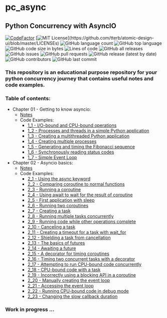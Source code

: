 # pc_async
## Python Concurrency with AsyncIO


[![CodeFactor](https://www.codefactor.io/repository/github/everlookneversee/pc_async/badge)](https://www.codefactor.io/repository/github/everlookneversee/pc_async)
[![MIT License](https://img.shields.io/apm/l/atomic-design-ui.svg?)](https://github.com/tterb/atomic-design-ui/blob/master/LICENSEs)
![GitHub language count](https://img.shields.io/github/languages/count/EverLookNeverSee/pc_async)
![GitHub top language](https://img.shields.io/github/languages/top/EverLookNeverSee/pc_async)
![GitHub code size in bytes](https://img.shields.io/github/languages/code-size/EverLookNeverSee/pc_async)
![Lines of code](https://img.shields.io/tokei/lines/github/EverLookNeverSee/pc_async)
![GitHub all releases](https://img.shields.io/github/downloads/EverLookNeverSee/pc_async/total)
![GitHub issues](https://img.shields.io/github/issues-raw/EverLookNeverSee/pc_async)
![GitHub pull requests](https://img.shields.io/github/issues-pr-raw/EverLookNeverSee/pc_async)
![GitHub release (latest by date)](https://img.shields.io/github/v/release/EverLookNeverSee/pc_async)
![GitHub contributors](https://img.shields.io/github/contributors/EverLookNeverSee/pc_async)
![GitHub last commit](https://img.shields.io/github/last-commit/EverLookNeverSee/pc_async)


### This repository is an educational purpose repository for your python concurrency journey that contains useful notes and code examples.

### Table of contents:
* Chapter 01 - Getting to know asyncio:
  * [Notes](pc_async/chapter_01/README.md)
  * Code Examples:
    * [1_1 - I/O-bound and CPU-bound operations](pc_async/chapter_01/1_1.py)
    * [1_2 - Processes and threads in a simple Python application](pc_async/chapter_01/1_2.py)
    * [1_3 - Creating a multithreaded Python application](pc_async/chapter_01/1_3.py)
    * [1_4 - Creating multiple processes](pc_async/chapter_01/1_4.py)
    * [1_5 - Generating and timing the Fibonacci sequence](pc_async/chapter_01/1_5.py)
    * [1_6 - Synchronously reading status codes](pc_async/chapter_01/1_6.py)
    * [1_7 - Simple Event Loop](pc_async/chapter_01/1_7.py)
* Chapter 02 - Asyncio basics:
  * [Notes](pc_async/chapter_02/README.md)
  * Code Examples:
    * [2_1 - Using the async keyword](pc_async/chapter_02/2_1.py)
    * [2_2 - Comparing coroutine to normal functions](pc_async/chapter_02/2_2.py)
    * [2_3 - Running a coroutine](pc_async/chapter_02/2_3.py)
    * [2_4 - Using await to wait for the result of coroutine](pc_async/chapter_02/2_4.py)
    * [2_5 - First application with sleep](pc_async/chapter_02/2_5.py)
    * [2_6 - Running two coroutines](pc_async/chapter_02/2_6.py)
    * [2_7 - Creating a task](pc_async/chapter_02/2_7.py)
    * [2_8 - Running multiple tasks concurrently](pc_async/chapter_02/2_8.py)
    * [2_9 -  Running code while other operations complete](pc_async/chapter_02/2_9.py)
    * [2_10 - Canceling a task](pc_async/chapter_02/2_10.py)
    * [2_11 - Creating a timeout for a task with wait_for](pc_async/chapter_02/2_11.py)
    * [2_12 - Shielding a task from cancellation](pc_async/chapter_02/2_12.py)
    * [2_13 - The basics of futures](pc_async/chapter_02/2_13.py)
    * [2_14 - Awaiting a future](pc_async/chapter_02/2_14.py)
    * [2_15 - A decorator for timing coroutines](pc_async/chapter_02/2_15.py)
    * [2_16 - Timing two concurrent tasks with a decorator](pc_async/chapter_02/2_16.py)
    * [2_17 - Attempting to run CPU-bound code concurrently](pc_async/chapter_02/2_17.py)
    * [2_18 - CPU-bound code with a task](pc_async/chapter_02/2_18.py)
    * [2_19 - Incorrectly using a blocking API in a coroutine](pc_async/chapter_02/2_19.py)
    * [2_20 - Manually creating the event loop](pc_async/chapter_02/2_20.py)
    * [2_21 - Accessing the event loop](pc_async/chapter_02/2_21.py)
    * [2_22 - Running CPU-bound code in debug mode](pc_async/chapter_02/2_22.py)
    * [2_23 - Changing the slow callback duration](pc_async/chapter_02/2_23.py)
    
### Work in progress ...